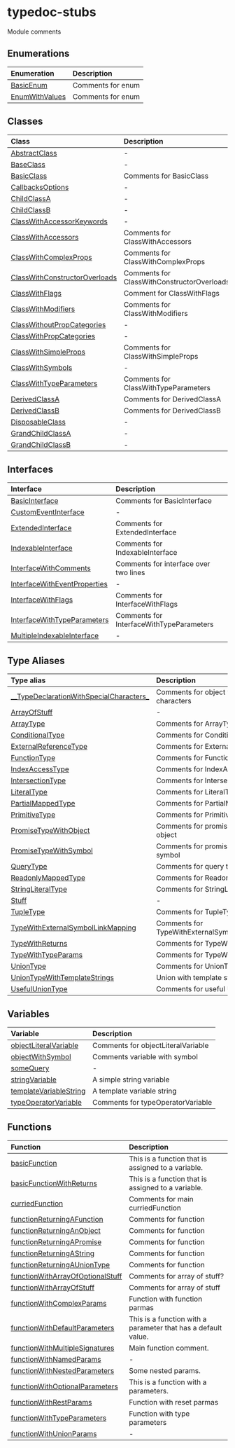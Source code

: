 # typedoc-stubs

Module comments

## Enumerations

| Enumeration | Description |
| :------ | :------ |
| [BasicEnum](enumerations/BasicEnum.md) | Comments for enum |
| [EnumWithValues](enumerations/EnumWithValues.md) | Comments for enum |

## Classes

| Class | Description |
| :------ | :------ |
| [AbstractClass](classes/AbstractClass.md) | - |
| [BaseClass](classes/BaseClass.md) | - |
| [BasicClass](classes/BasicClass.md) | Comments for BasicClass |
| [CallbacksOptions](classes/CallbacksOptions.md) | - |
| [ChildClassA](classes/ChildClassA.md) | - |
| [ChildClassB](classes/ChildClassB.md) | - |
| [ClassWithAccessorKeywords](classes/ClassWithAccessorKeywords.md) | - |
| [ClassWithAccessors](classes/ClassWithAccessors.md) | Comments for ClassWithAccessors |
| [ClassWithComplexProps](classes/ClassWithComplexProps.md) | Comments for ClassWithComplexProps |
| [ClassWithConstructorOverloads](classes/ClassWithConstructorOverloads.md) | Comments for ClassWithConstructorOverloads |
| [ClassWithFlags](classes/ClassWithFlags.md) | Comment for ClassWithFlags |
| [ClassWithModifiers](classes/ClassWithModifiers.md) | Comments for ClassWithModifiers |
| [ClassWithoutPropCategories](classes/ClassWithoutPropCategories.md) | - |
| [ClassWithPropCategories](classes/ClassWithPropCategories.md) | - |
| [ClassWithSimpleProps](classes/ClassWithSimpleProps.md) | Comments for ClassWithSimpleProps |
| [ClassWithSymbols](classes/ClassWithSymbols.md) | - |
| [ClassWithTypeParameters](classes/ClassWithTypeParameters.md) | Comments for ClassWithTypeParameters |
| [DerivedClassA](classes/DerivedClassA.md) | Comments for DerivedClassA |
| [DerivedClassB](classes/DerivedClassB.md) | Comments for DerivedClassB |
| [DisposableClass](classes/DisposableClass.md) | - |
| [GrandChildClassA](classes/GrandChildClassA.md) | - |
| [GrandChildClassB](classes/GrandChildClassB.md) | - |

## Interfaces

| Interface | Description |
| :------ | :------ |
| [BasicInterface](interfaces/BasicInterface.md) | Comments for BasicInterface |
| [CustomEventInterface](interfaces/CustomEventInterface.md) | - |
| [ExtendedInterface](interfaces/ExtendedInterface.md) | Comments for ExtendedInterface |
| [IndexableInterface](interfaces/IndexableInterface.md) | Comments for IndexableInterface |
| [InterfaceWithComments](interfaces/InterfaceWithComments.md) | Comments for interface over two lines |
| [InterfaceWithEventProperties](interfaces/InterfaceWithEventProperties.md) | - |
| [InterfaceWithFlags](interfaces/InterfaceWithFlags.md) | Comments for InterfaceWithFlags |
| [InterfaceWithTypeParameters](interfaces/InterfaceWithTypeParameters.md) | Comments for InterfaceWithTypeParameters |
| [MultipleIndexableInterface](interfaces/MultipleIndexableInterface.md) | - |

## Type Aliases

| Type alias | Description |
| :------ | :------ |
| [\_\_TypeDeclarationWithSpecialCharacters\_](type-aliases/TypeDeclarationWithSpecialCharacters.md) | Comments for object with special characters |
| [ArrayOfStuff](type-aliases/ArrayOfStuff.md) | - |
| [ArrayType](type-aliases/ArrayType.md) | Comments for ArrayType |
| [ConditionalType](type-aliases/ConditionalType.md) | Comments for ConditionalType |
| [ExternalReferenceType](type-aliases/ExternalReferenceType.md) | Comments for ExternalReferenceType |
| [FunctionType](type-aliases/FunctionType.md) | Comments for FunctionType |
| [IndexAccessType](type-aliases/IndexAccessType.md) | Comments for IndexAccessType |
| [IntersectionType](type-aliases/IntersectionType.md) | Comments for IntersectionType |
| [LiteralType](type-aliases/LiteralType.md) | Comments for LiteralType |
| [PartialMappedType](type-aliases/PartialMappedType.md) | Comments for PartialMappedType |
| [PrimitiveType](type-aliases/PrimitiveType.md) | Comments for PrimitiveType |
| [PromiseTypeWithObject](type-aliases/PromiseTypeWithObject.md) | Comments for promise type returning object |
| [PromiseTypeWithSymbol](type-aliases/PromiseTypeWithSymbol.md) | Comments for promise type returning symbol |
| [QueryType](type-aliases/QueryType.md) | Comments for query type |
| [ReadonlyMappedType](type-aliases/ReadonlyMappedType.md) | Comments for ReadonlyMapedType |
| [StringLiteralType](type-aliases/StringLiteralType.md) | Comments for StringLiteralType |
| [Stuff](type-aliases/Stuff.md) | - |
| [TupleType](type-aliases/TupleType.md) | Comments for TupleType |
| [TypeWithExternalSymbolLinkMapping](type-aliases/TypeWithExternalSymbolLinkMapping.md) | Comments for TypeWithExternalSymbolLinkMapping |
| [TypeWithReturns](type-aliases/TypeWithReturns.md) | Comments for TypeWithReturns |
| [TypeWithTypeParams](type-aliases/TypeWithTypeParams.md) | Comments for TypeWithTypeParams |
| [UnionType](type-aliases/UnionType.md) | Comments for UnionType |
| [UnionTypeWithTemplateStrings](type-aliases/UnionTypeWithTemplateStrings.md) | Union with template strings |
| [UsefulUnionType](type-aliases/UsefulUnionType.md) | Comments for useful UnionType |

## Variables

| Variable | Description |
| :------ | :------ |
| [objectLiteralVariable](variables/objectLiteralVariable.md) | Comments for objectLiteralVariable |
| [objectWithSymbol](variables/objectWithSymbol.md) | Comments variable with symbol |
| [someQuery](variables/someQuery.md) | - |
| [stringVariable](variables/stringVariable.md) | A simple string variable |
| [templateVariableString](variables/templateVariableString.md) | A template variable string |
| [typeOperatorVariable](variables/typeOperatorVariable.md) | Comments for typeOperatorVariable |

## Functions

| Function | Description |
| :------ | :------ |
| [basicFunction](functions/basicFunction.md) | This is a function that is assigned to a variable. |
| [basicFunctionWithReturns](functions/basicFunctionWithReturns.md) | This is a function that is assigned to a variable. |
| [curriedFunction](functions/curriedFunction.md) | Comments for main curriedFunction |
| [functionReturningAFunction](functions/functionReturningAFunction.md) | Comments for function |
| [functionReturningAnObject](functions/functionReturningAnObject.md) | Comments for function |
| [functionReturningAPromise](functions/functionReturningAPromise.md) | Comments for function |
| [functionReturningAString](functions/functionReturningAString.md) | Comments for function |
| [functionReturningAUnionType](functions/functionReturningAUnionType.md) | Comments for function |
| [functionWithArrayOfOptionalStuff](functions/functionWithArrayOfOptionalStuff.md) | Comments for array of stuff? |
| [functionWithArrayOfStuff](functions/functionWithArrayOfStuff.md) | Comments for array of stuff |
| [functionWithComplexParams](functions/functionWithComplexParams.md) | Function with function parmas |
| [functionWithDefaultParameters](functions/functionWithDefaultParameters.md) | This is a function with a parameter that has a default value. |
| [functionWithMultipleSignatures](functions/functionWithMultipleSignatures.md) | Main function comment. |
| [functionWithNamedParams](functions/functionWithNamedParams.md) | - |
| [functionWithNestedParameters](functions/functionWithNestedParameters.md) | Some nested params. |
| [functionWithOptionalParameters](functions/functionWithOptionalParameters.md) | This is a function with a parameters. |
| [functionWithRestParams](functions/functionWithRestParams.md) | Function with reset parmas |
| [functionWithTypeParameters](functions/functionWithTypeParameters.md) | Function with type parameters |
| [functionWithUnionParams](functions/functionWithUnionParams.md) | - |
